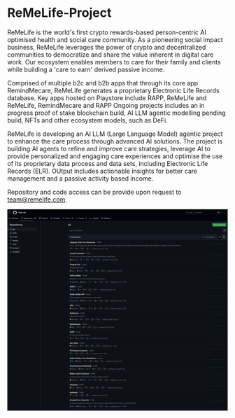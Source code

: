 # ReMeLife-Project
ReMeLife is the world's first crypto rewards-based person-centric AI optimised health and social care community. As a pioneering social impact business, ReMeLife leverages the power of crypto and decentralized communities to democratize and share the value inherent in digital care work. Our ecosystem enables members to care for their family and clients while building a 'care to earn' derived passive income.

Comprised of multiple b2c and b2b apps that through its core app RemindMecare, ReMeLife generates a proprietary Electronic Life Records database. Key apps hosted on Playstore include RAPP, ReMeLife and ReMeLife, RemindMecare and RAPP
Ongoing projects includes an in progress proof of stake blockchain build, AI LLM agentic modelling pending build, NFTs and other ecosystem models, such as DeFi.

ReMeLife is developing an AI LLM (Large Language Model) agentic project to enhance the care process through advanced AI solutions. The project is building AI agents to refine and improve care strategies, leverage AI to provide personalized and engaging care experiences and optimise the use of its proprietary data process and data sets, including Electronic Life Records (ELR). OUtput includes actionable insights for better care management and a passive activity based income.

Repository and code access can be provide upon request to team@remelife.com.


![Project Screenshot](https://github.com/ReMe-life/ReMeLife-Project/blob/main/Picture8.png)

